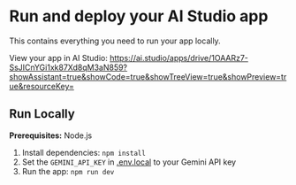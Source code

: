 # Run and deploy your AI Studio app

This contains everything you need to run your app locally.

View your app in AI Studio: https://ai.studio/apps/drive/1OAARz7-SsJICnYGi1xk87Xd8qM3aN859?showAssistant=true&showCode=true&showTreeView=true&showPreview=true&resourceKey=

## Run Locally

**Prerequisites:**  Node.js


1. Install dependencies:
   `npm install`
2. Set the `GEMINI_API_KEY` in [.env.local](.env.local) to your Gemini API key
3. Run the app:
   `npm run dev`
